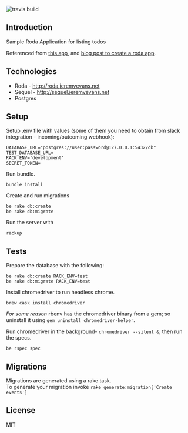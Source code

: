 ![travis build](https://api.travis-ci.com/awinabi/rotodo.svg?branch=master)
## Introduction

Sample Roda Application for listing todos


Referenced from [this app](https://github.com/binarapps/slack-integrator), and [blog post to create a roda app](https://binarapps.com/blog/from-rails-to-roda-framework-a-quick-guide/).


## Technologies

- Roda - http://roda.jeremyevans.net
- Sequel - http://sequel.jeremyevans.net
- Postgres

## Setup

Setup .env file with values (some of them you need to obtain from slack integration - incoming/outcoming webhook):

```
DATABASE_URL="postgres://user:password@127.0.0.1:5432/db"
TEST_DATABASE_URL=
RACK_ENV='development'
SECRET_TOKEN=
```

Run bundle.
```
bundle install
```

Create and run migrations

```
be rake db:create
be rake db:migrate
```

Run the server with
```
rackup
```

## Tests
Prepare the database with the following:


```
be rake db:create RACK_ENV=test
be rake db:migrate RACK_ENV=test
```

Install chromedriver to run headless chrome.

```
brew cask install chromedriver
```

*For some reason* rbenv has the chromedriver binary from a gem; so uninstall it using `gem uninstall chromedriver-helper`.

Run chromedriver in the background- `chromedriver --silent &`, then run the specs.

```
be rspec spec
```

## Migrations

Migrations are generated using a rake task. <br />
To generate your migration invoke `rake generate:migration['Create events']`

## License

MIT
